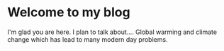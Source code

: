 # Welcome to my blog

I'm glad you are here. I plan to talk about....
Global warming and climate change which has lead
to many modern day problems. 
